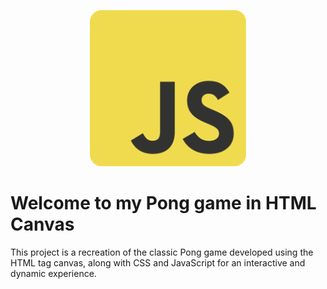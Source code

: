 <p align="center"><img src="https://github.com/Carlos-93/pong-game/blob/main/assets/images/JavaScript.png" width="250"></p>

# Welcome to my Pong game in HTML Canvas

This project is a recreation of the classic Pong game developed using the HTML tag canvas, along with CSS and JavaScript for an interactive and dynamic experience.
